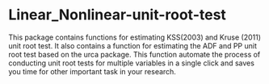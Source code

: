 # Linear_Nonlinear-unit-root-test
This package contains functions for estimating  KSS(2003) and Kruse (2011) unit root test. It also contains a function for estimating the ADF and PP unit root test based on the urca package. This function automate the process of conducting unit root tests for multiple variables in a single click and saves you time for other important task in your research. 
